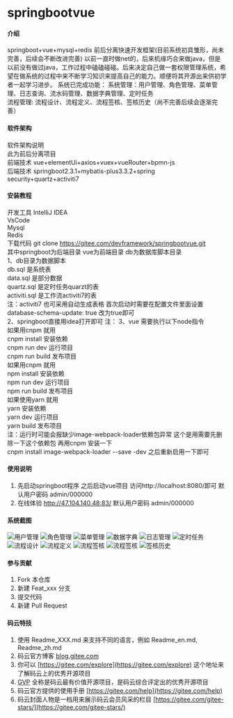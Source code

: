 # springbootvue

#### 介绍
springboot+vue+mysql+redis 前后分离快速开发框架(目前系统初具雏形，尚未完善，后续会不断改进完善)
以前一直时做net的，后来机缘巧合来做java，但是以前没有做过java，工作过程中磕磕碰碰。后来决定自己做一套权限管理系统，希望在做系统的过程中来不断学习知识来提高自己的能力。顺便将其开源出来供初学者一起学习进步。
系统已完成功能：
    系统管理：用户管理、角色管理、菜单管理、日志查询、流水码管理、数据字典管理、定时任务   
    流程管理: 流程设计、流程定义、流程签核、签核历史（尚不完善后续会逐渐完善）   
#### 软件架构
软件架构说明   
此为前后分离项目   
前端技术 vue+elementUi+axios+vuex+vueRouter+bpmn-js   
后端技术 springboot2.3.1+mybatis-plus3.3.2+spring security+quartz+activiti7   

#### 安装教程
开发工具
    IntelliJ IDEA    
    VsCode   
    Mysql   
    Redis   
下载代码 git clone https://gitee.com/devframework/springbootvue.git   
其中springboot为后端目录 vue为前端目录 db为数据库脚本目录    
1、db目录为数据脚本   
  db.sql 是系统表   
  data.sql   是部分数据   
  quartz.sql 是定时任务quarzt的表   
  activiti.sql 是工作流activiti7的表   
注：activiti7 也可采用自动生成表格 首次启动时需要在配置文件里面设置 database-schema-update: true 改为true即可   
2、springboot直接用idea打开即可
注：
3、vue 需要执行以下node指令   
   如果用cnpm 就用   
    cnpm install 安装依赖   
    cnpm run dev 运行项目   
    cnpm run build 发布项目   
   如果用cnpm 就用   
    npm install  安装依赖   
    npm run dev  运行项目   
    npm run build 发布项目   
   如果使用yarn 就用   
    yarn         安装依赖   
    yarn dev     运行项目   
    yarn build   发布项目   
注：运行时可能会报缺少image-webpack-loader依赖包异常 这个是用需要先删除一下这个依赖包 再用cnpm 安装一下   
   cnpm install image-webpack-loader --save -dev 之后重新启用一下即可   

#### 使用说明
1.  先启动springboot程序 之后启动vue项目 访问http://localhost:8080/即可 默认用户密码 admin/000000   
2.  在线体验 http://47.104.140.48:83/ 默认用户密码 admin/000000   
#### 系统截图
![用户管理](https://images.gitee.com/uploads/images/2020/0725/131825_b4bbe7c6_64704.png "屏幕截图.png")
![角色管理](https://images.gitee.com/uploads/images/2020/0725/131840_4682d856_64704.png "屏幕截图.png")
![菜单管理](https://images.gitee.com/uploads/images/2020/0725/131855_12c18adf_64704.png "屏幕截图.png")
![数据字典](https://images.gitee.com/uploads/images/2020/0725/131915_abe9f98c_64704.png "屏幕截图.png")
![日志管理](https://images.gitee.com/uploads/images/2020/0725/131927_d41d8cb6_64704.png "屏幕截图.png")
![定时任务](https://images.gitee.com/uploads/images/2020/0725/131942_7f75f6d3_64704.png "屏幕截图.png")
![流程设计](https://images.gitee.com/uploads/images/2020/0725/132003_e7030c96_64704.png "屏幕截图.png")
![流程定义](https://images.gitee.com/uploads/images/2020/0725/132020_0c93dcba_64704.png "屏幕截图.png")
![流程签核](https://images.gitee.com/uploads/images/2020/0725/132040_3127b602_64704.png "屏幕截图.png")
![流程签核](https://images.gitee.com/uploads/images/2020/0725/132040_3127b602_64704.png "屏幕截图.png")
![签核历史](https://images.gitee.com/uploads/images/2020/0725/132059_fbd1afc4_64704.png "屏幕截图.png")

#### 参与贡献

1.  Fork 本仓库
2.  新建 Feat_xxx 分支
3.  提交代码
4.  新建 Pull Request


#### 码云特技

1.  使用 Readme\_XXX.md 来支持不同的语言，例如 Readme\_en.md, Readme\_zh.md
2.  码云官方博客 [blog.gitee.com](https://blog.gitee.com)
3.  你可以 [https://gitee.com/explore](https://gitee.com/explore) 这个地址来了解码云上的优秀开源项目
4.  [GVP](https://gitee.com/gvp) 全称是码云最有价值开源项目，是码云综合评定出的优秀开源项目
5.  码云官方提供的使用手册 [https://gitee.com/help](https://gitee.com/help)
6.  码云封面人物是一档用来展示码云会员风采的栏目 [https://gitee.com/gitee-stars/](https://gitee.com/gitee-stars/)
